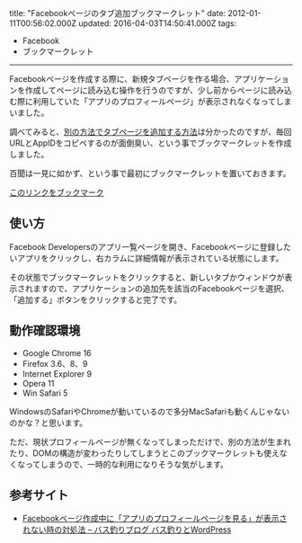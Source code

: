 title: "Facebookページのタブ追加ブックマークレット"
date: 2012-01-11T00:56:02.000Z
updated: 2016-04-03T14:50:41.000Z
tags: 
  - Facebook
  - ブックマークレット
---

Facebookページを作成する際に、新規タブページを作る場合、アプリケーションを作成してページに読み込む操作を行うのですが、少し前からページに読み込む際に利用していた「アプリのプロフィールページ」が表示されなくなってしまいました。

調べてみると、[別の方法でタブページを追加する方法](http://dollsent.jp/wordpress/?p=10225)は分かったのですが、毎回URLとAppIDをコピペするのが面倒臭い、という事でブックマークレットを作成しました。

百聞は一見に如かず、という事で最初にブックマークレットを置いておきます。

<a href="javascript:(function(){function e(a,b){return a.getElementsByTagName(b)}function d(a,b){for(i=0;i<a.length;i++){var c=a[i].className.split(' ');for(var d=0;d<c.length;d++){if(c[d]==b){return a[i]}}}return false}var a=document.getElementById('developerAppDashboardContainer');var b=d(e(a,'td'),'contentPane');var c=d(e(b,'div'),'fcb');window.open('http://www.facebook.com/add.php?api_key='+c.innerHTML+'&pages=1')})()">このリンクをブックマーク</a>


## 使い方

Facebook Developersのアプリ一覧ページを開き、Facebookページに登録したいアプリをクリックし、右カラムに詳細情報が表示されている状態にします。

その状態でブックマークレットをクリックすると、新しいタブかウィンドウが表示されますので、アプリケーションの追加先を該当のFacebookページを選択、「追加する」ボタンをクリックすると完了です。


## 動作確認環境

- Google Chrome 16
- Firefox 3.6、8、9
- Internet Explorer 9
- Opera 11
- Win Safari 5

WindowsのSafariやChromeが動いているので多分MacSafariも動くんじゃないのかな？と思います。

ただ、現状プロフィールページが無くなってしまっただけで、別の方法が生まれたり、DOMの構造が変わったりしてしまうとこのブックマークレットも使えなくなってしまうので、一時的な利用になりそうな気がします。


## 参考サイト

- [Facebookページ作成中に「アプリのプロフィールページを見る」が表示されない時の対処法 – バス釣りブログ バス釣りとWordPress](http://dollsent.jp/wordpress/?p=10225)